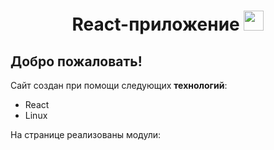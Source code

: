 <h1 align="center"> 
	React-приложение
	<img src="https://github.com/blackcater/blackcater/raw/main/images/Hi.gif" height="32"/>
</h1>

## Добро пожаловать!
<p>Сайт создан при помощи следующих <strong>технологий</strong>:</p>
<ul>
	<li>React</li>
	<li>Linux</li>
</ul>
<p>На странице реализованы модули: </p>
<ul>
</ul>

